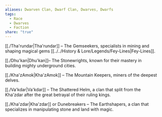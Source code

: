 ```yaml
---
aliases: Dwarven Clan, Dwarf Clan, Dwarves, Dwarfs
tags:
  - Race
  - Dwarves
  - Faction
share: "true"
---
```


[[./Tha'rundar|Tha'rundar]] – The Gemseekers, specialists in mining and shaping magical gems [[../../History & Lore/Legends/Fey-Lines|Fey-Lines]].

[[./Dhu'kan|Dhu'kan]]– The Stonewrights, known for their mastery in building mighty underground cities.

[[./Kha'zAmok|Kha'zAmok]] – The Mountain Keepers, miners of the deepest delves.

[[./Va'kdar|Va'kdar]] – The Shattered Helm, a clan that split from the Kha'zdar after the great betrayal of their ruling kings.

[[./Kha'zdar|Kha'zdar]] or Dunebreakers – The Earthshapers, a clan that specializes in manipulating stone and land with magic.


